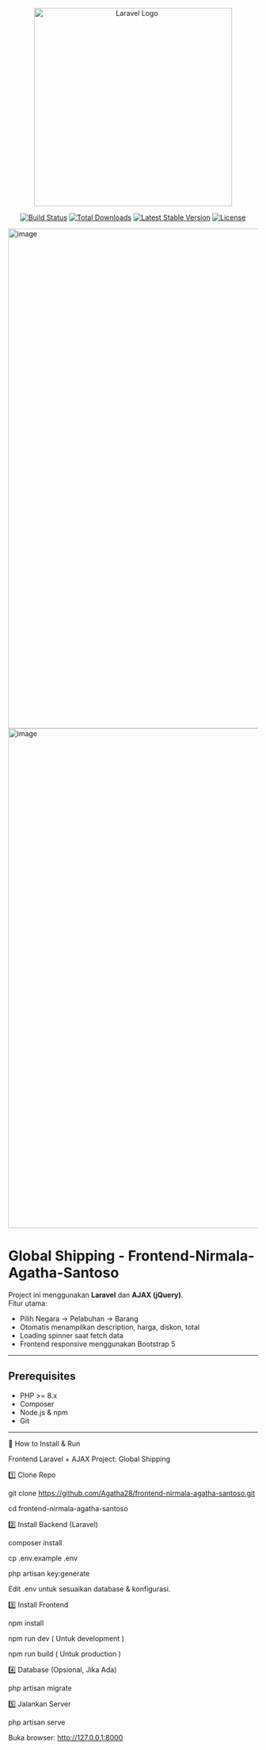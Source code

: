 <p align="center"><a href="https://laravel.com" target="_blank"><img src="https://raw.githubusercontent.com/laravel/art/master/logo-lockup/5%20SVG/2%20CMYK/1%20Full%20Color/laravel-logolockup-cmyk-red.svg" width="400" alt="Laravel Logo"></a></p>

<p align="center">
<a href="https://github.com/laravel/framework/actions"><img src="https://github.com/laravel/framework/workflows/tests/badge.svg" alt="Build Status"></a>
<a href="https://packagist.org/packages/laravel/framework"><img src="https://img.shields.io/packagist/dt/laravel/framework" alt="Total Downloads"></a>
<a href="https://packagist.org/packages/laravel/framework"><img src="https://img.shields.io/packagist/v/laravel/framework" alt="Latest Stable Version"></a>
<a href="https://packagist.org/packages/laravel/framework"><img src="https://img.shields.io/packagist/l/laravel/framework" alt="License"></a>
</p>



<img width="1920" height="1008" alt="image" src="https://github.com/user-attachments/assets/357f502f-f8a3-42b0-8ae6-a7277c28b5eb" />

<img width="1920" height="1008" alt="image" src="https://github.com/user-attachments/assets/305853be-ff39-4416-98cb-73a06f0bf586" />






# Global Shipping - Frontend-Nirmala-Agatha-Santoso

Project ini menggunakan **Laravel** dan **AJAX (jQuery)**.  
Fitur utama:
- Pilih Negara → Pelabuhan → Barang
- Otomatis menampilkan description, harga, diskon, total
- Loading spinner saat fetch data
- Frontend responsive menggunakan Bootstrap 5

---

## Prerequisites

- PHP >= 8.x
- Composer
- Node.js & npm
- Git

---

🚀 How to Install & Run

Frontend Laravel + AJAX Project: Global Shipping 


1️⃣ Clone Repo

git clone https://github.com/Agatha28/frontend-nirmala-agatha-santoso.git

cd frontend-nirmala-agatha-santoso




2️⃣ Install Backend (Laravel)

composer install

cp .env.example .env

php artisan key:generate



Edit .env untuk sesuaikan database & konfigurasi.


3️⃣ Install Frontend

npm install

npm run dev  ( Untuk development )

npm run build  ( Untuk production )



4️⃣ Database (Opsional, Jika Ada)

php artisan migrate



5️⃣ Jalankan Server

php artisan serve


Buka browser: http://127.0.0.1:8000
